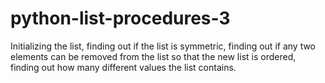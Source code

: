 # python-list-procedures-3
Initializing the list, finding out if the list is symmetric, finding out if any two elements can be removed from the list so that the new list is ordered, finding out how many different values the list contains.
